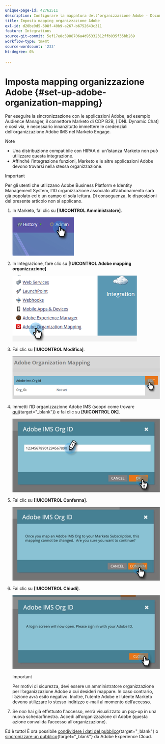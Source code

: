 ```yaml
---
unique-page-id: 42762511
description: Configurare la mappatura dell’organizzazione Adobe - Documenti Marketo - Documentazione del prodotto
title: Imposta mapping organizzazione Adobe
exl-id: d20be0d5-508f-40b9-a267-b6752643c311
feature: Integrations
source-git-commit: 5ef17e8c3988706a4d95332312ffb035f35bb269
workflow-type: tm+mt
source-wordcount: '233'
ht-degree: 0%

---
```


# Imposta mapping organizzazione Adobe {#set-up-adobe-organization-mapping}

Per eseguire la sincronizzazione con le applicazioni Adobe, ad esempio Audience Manager, il connettore Marketo di CDP B2B, [!DNL Dynamic Chat] e così via, è necessario innanzitutto immettere le credenziali dell’organizzazione Adobe IMS nel Marketo Engage.

>[!NOTE]
>
>* Una distribuzione compatibile con HIPAA di un’istanza Marketo non può utilizzare questa integrazione.
>* Affinché l’integrazione funzioni, Marketo e le altre applicazioni Adobe devono trovarsi nella stessa organizzazione.

>[!IMPORTANT]
>
>Per gli utenti che utilizzano Adobe Business Platform e Identity Management System, l’ID organizzazione associato all’abbonamento sarà già popolato ed è un campo di sola lettura. Di conseguenza, le disposizioni del presente articolo non si applicano.

1. In Marketo, fai clic su **[!UICONTROL Amministratore]**.

   ![](assets/set-up-adobe-experience-cloud-audience-sharing-1.png)

1. In Integrazione, fare clic su **[!UICONTROL Adobe mapping organizzazione]**.

   ![](assets/set-up-adobe-experience-cloud-audience-sharing-2.png)

1. Fai clic su **[!UICONTROL Modifica]**.

   ![](assets/set-up-adobe-experience-cloud-audience-sharing-3.png)

1. Immetti l&#39;ID organizzazione Adobe IMS (scopri come trovare [qui](https://experienceleague.adobe.com/docs/control-panel/using/faq.html){target="_blank"}) e fai clic su **[!UICONTROL OK]**.

   ![](assets/set-up-adobe-experience-cloud-audience-sharing-4.png)

1. Fai clic su **[!UICONTROL Conferma]**.

   ![](assets/set-up-adobe-experience-cloud-audience-sharing-5.png)

1. Fai clic su **[!UICONTROL Chiudi]**.

   ![](assets/set-up-adobe-experience-cloud-audience-sharing-6.png)

   >[!IMPORTANT]
   >
   >Per motivi di sicurezza, devi essere un amministratore organizzazione per l’organizzazione Adobe a cui desideri mappare. In caso contrario, l’azione avrà esito negativo. Inoltre, l’utente Adobe e l’utente Marketo devono utilizzare lo stesso indirizzo e-mail al momento dell’accesso.

1. Se _non_ hai già effettuato l&#39;accesso, verrà visualizzato un pop-up in una nuova scheda/finestra. Accedi all’organizzazione di Adobe (questa azione convalida l’accesso all’organizzazione).

Ed è tutto! È ora possibile [condividere i dati del pubblico](/help/marketo/product-docs/core-marketo-concepts/smart-lists-and-static-lists/static-lists/send-a-list-to-adobe-experience-cloud.md){target="_blank"} o [sincronizzare un pubblico](/help/marketo/product-docs/adobe-experience-cloud-integrations/sync-an-audience-from-adobe-experience-cloud.md){target="_blank"} da Adobe Experience Cloud.
